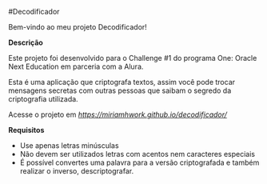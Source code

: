 #Decodificador

Bem-vindo ao meu projeto Decodificador!


**Descrição**

Este projeto foi desenvolvido para o Challenge #1 do programa One: Oracle Next Education em parceria com a Alura.

Esta é uma aplicação que criptografa textos, assim você pode trocar mensagens secretas com outras pessoas que saibam o segredo da criptografia utilizada.

Acesse o projeto em *https://miriamhwork.github.io/decodificador/*



**Requisitos**

- Use apenas letras minúsculas
- Não devem ser utilizados letras com acentos nem caracteres especiais
- É possível convertes uma palavra para a versão criptografada e também realizar o inverso, descriptografar.
 
